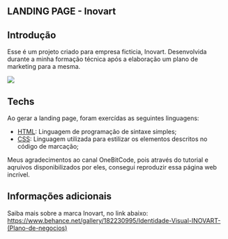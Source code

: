 ## LANDING PAGE - Inovart

## Introdução

Esse é um projeto criado para empresa ficticia, Inovart. Desenvolvida durante a minha formação técnica após a elaboração um plano de marketing para a mesma.

<img src="https://github.com/alvesmgiovana/landing-page-inovart/assets/146298988/368e5c66-2373-45da-9e23-e62d96621368">

## Techs

Ao gerar a landing page, foram exercídas as seguintes linguagens:

* [HTML](https://www.python.org/): Linguagem de programação de sintaxe simples;
* [CSS](https://www.python.org/): Linguagem utilizada para estilizar os elementos descritos no código de marcação;

Meus agradecimentos ao canal OneBitCode, pois através do tutorial e aqruivos disponibilizados por eles, consegui reproduzir essa página web incrível.

## Informações adicionais

Saiba mais sobre a marca Inovart, no link abaixo:
https://www.behance.net/gallery/182230995/Identidade-Visual-INOVART-(Plano-de-negocios)
